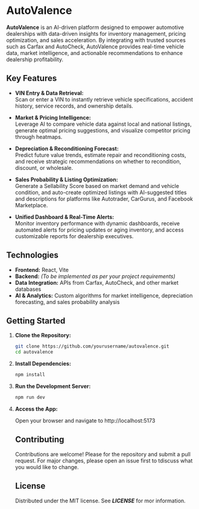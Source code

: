 # AutoValence

**AutoValence** is an AI-driven platform designed to empower automotive dealerships with data-driven insights for inventory management, pricing optimization, and sales acceleration. By integrating with trusted sources such as Carfax and AutoCheck, AutoValence provides real-time vehicle data, market intelligence, and actionable recommendations to enhance dealership profitability.

## Key Features

- **VIN Entry & Data Retrieval:**  
  Scan or enter a VIN to instantly retrieve vehicle specifications, accident history, service records, and ownership details.

- **Market & Pricing Intelligence:**  
  Leverage AI to compare vehicle data against local and national listings, generate optimal pricing suggestions, and visualize competitor pricing through heatmaps.

- **Depreciation & Reconditioning Forecast:**  
  Predict future value trends, estimate repair and reconditioning costs, and receive strategic recommendations on whether to recondition, discount, or wholesale.

- **Sales Probability & Listing Optimization:**  
  Generate a Sellability Score based on market demand and vehicle condition, and auto-create optimized listings with AI-suggested titles and descriptions for platforms like Autotrader, CarGurus, and Facebook Marketplace.

- **Unified Dashboard & Real-Time Alerts:**  
  Monitor inventory performance with dynamic dashboards, receive automated alerts for pricing updates or aging inventory, and access customizable reports for dealership executives.

## Technologies

- **Frontend:** React, Vite
- **Backend:** _(To be implemented as per your project requirements)_
- **Data Integration:** APIs from Carfax, AutoCheck, and other market databases
- **AI & Analytics:** Custom algorithms for market intelligence, depreciation forecasting, and sales probability analysis

## Getting Started

1. **Clone the Repository:**

   ```bash
   git clone https://github.com/yourusername/autovalence.git
   cd autovalence

   ```

2. **Install Dependencies:**

   ```bash
   npm install

   ```

3. **Run the Development Server:**

   ```bash
   npm run dev

   ```

4. **Access the App:**

   Open your browser and navigate to http://localhost:5173

   ## Contributing

   Contributions are welcome! Please for the repository and submit a pull request. For major changes, please open an issue first to tdiscuss what you would like to change.

   ## License

   Distributed under the MIT license. See **_LICENSE_** for mor information.
